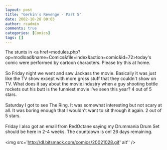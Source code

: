 ```yaml
---
layout: post
title: "Gerkin's Revenge - Part 5"
date: 2002-10-28 00:03
author: rcadmin
comments: true
categories: [Comics]
tags: []
---
```

The stunts in <a href=modules.php?op=modload&name=Comics&file=index&action=comic&id=72>today's comic</a> were performed by cartoon characters. Please try this at home.
<br />
<br />
So Friday night we went and saw Jackass the movie. Basically it was just like the TV show except with more gross stuff that they couldn't show on TV. What does it say about the movie industry when a guy shooting bottle rockets out his butt is the funniest movie I've seen this year? 4 out of 5 stars.
<br />
<br />
Saturday I got to see The Ring. It was somewhat interesting but not scary at all. It was boring enough that I wouldn't want to sit through it again. 2 out of 5 stars.
<br />
<br />
Friday I also got an email from RedOctane saying my Drummania Drum Set should be here in 2-4 weeks. The countdown is on! 26 days remaining.<br /><br /><!--more--><img src='http://dl.bitsmack.com/comics/20021028.gif' alt'' />
